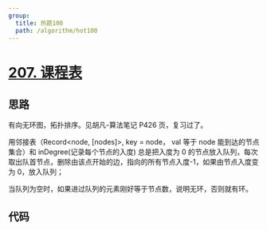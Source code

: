 ```yaml
---
group:
  title: 热题100
  path: /algorithm/hot100
---
```


# [207. 课程表](https://leetcode.cn/problems/course-schedule/?favorite=2cktkvj)

## 思路

有向无环图，拓扑排序。见胡凡-算法笔记 P426 页，复习过了。

用邻接表（Record<node, [nodes]>, key = node， val 等于 node 能到达的节点集合）和 inDegree(记录每个节点的入度) 总是把入度为 0 的节点放入队列，每次取出队首节点，删除由该点开始的边，指向的所有节点入度-1，如果由节点入度变为 0，放入队列；

当队列为空时，如果进过队列的元素刚好等于节点数，说明无环，否则就有环。

## 代码

<code src='./index.tsx'></code>
